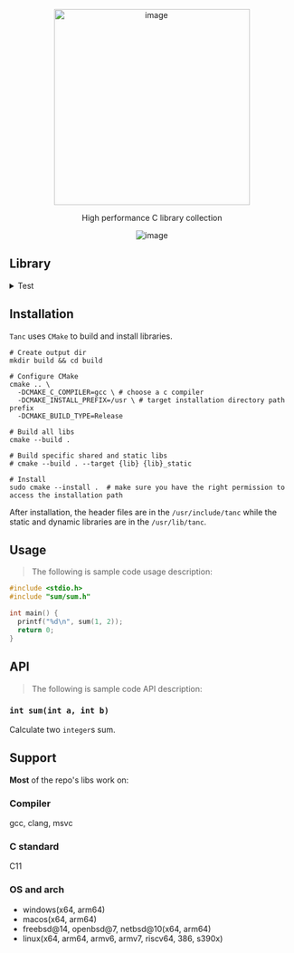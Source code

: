 <p align="center">
  <img width="346" alt="image" src="https://github.com/user-attachments/assets/57899b1f-10e4-4181-930f-606f29eacf56" />
</p>

<p align="center">High performance C library collection</p>
<p align="center"><img  alt="image" src="https://img.shields.io/badge/version-0.1.0-7446ff" /></p>

## Library

<details>

<summary>Test</summary>

**[`tanc_ut`](/tanc_ut/README.md)**

</details>

## Installation

`Tanc` uses `CMake` to build and install libraries.

```shell
# Create output dir
mkdir build && cd build

# Configure CMake
cmake .. \
  -DCMAKE_C_COMPILER=gcc \ # choose a c compiler
  -DCMAKE_INSTALL_PREFIX=/usr \ # target installation directory path prefix
  -DCMAKE_BUILD_TYPE=Release 
  
# Build all libs
cmake --build .

# Build specific shared and static libs
# cmake --build . --target {lib} {lib}_static 

# Install
sudo cmake --install .  # make sure you have the right permission to access the installation path
```

After installation, the header files are in the `/usr/include/tanc` while the static and dynamic libraries are in the `/usr/lib/tanc`.

## Usage

> The following is sample code usage description:

```c
#include <stdio.h>
#include "sum/sum.h"

int main() {
  printf("%d\n", sum(1, 2));
  return 0;
}
```

## API

> The following is sample code API description:

### `int sum(int a, int b)`

Calculate two `integer`s sum.



## Support

**Most** of the repo's libs work on:

### Compiler

gcc, clang, msvc

### C standard

C11

### OS and arch

- windows(x64, arm64)
- macos(x64, arm64)
- freebsd@14, openbsd@7, netbsd@10(x64, arm64)
- linux(x64, arm64, armv6, armv7, riscv64, 386, s390x)
